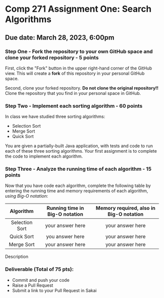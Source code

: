 # Comp 271 Assignment One: Search Algorithms

## Due date: March 28, 2023, 6:00pm

### Step One - Fork the repository to your own GitHub space and clone your forked repository - 5 points

First, click the "Fork" button in the upper right-hand corner of the GitHub view.  This will
create a **fork** of this repository in your personal GitHub space.

Second, clone your forked repository.  **Do not clone the original repository!!**  Clone the repository
that you find in your personal space in GitHub.

### Step Two - Implement each sorting algorithm - 60 points

In class we have studied three sorting algorithms:
* Selection Sort
* Merge Sort
* Quick Sort

You are given a partially-built Java application, with tests and code to run each of these three sorting 
algorithms.  Your first assignment is to complete the code to implement each algorithm.

### Step Three - Analyze the running time of each algorithm - 15 points

Now that you have code each algorithm, complete the following table by entering the running time
and memory requirements of each algorithm, *using Big-O notation*:

|   Algorithm    | Running time in Big-O notation | Memory required, also in Big-O notation |
|:--------------:|:------------------------------:|:---------------------------------------:|
| Selection Sort |        your answer here        |            your answer here             |
|   Quick Sort   |        you answer here         |            your answer here             |
|   Merge Sort   |        your answer here        |            your answer here             |

Description

### Deliverable (Total of 75 pts):

* Commit and push your code
* Raise a Pull Request
* Submit a link to your Pull Request in Sakai
